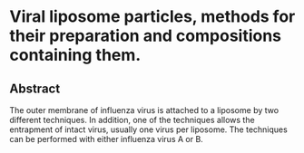 # Viral liposome particles, methods for their preparation and compositions containing them.

## Abstract
The outer membrane of influenza virus is attached to a liposome by two different techniques. In addition, one of the techniques allows the entrapment of intact virus, usually one virus per liposome. The techniques can be performed with either influenza virus A or B.